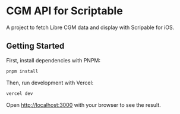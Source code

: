 # CGM API for Scriptable

A project to fetch Libre CGM data and display with Scripable for iOS.

## Getting Started

First, install dependencies with PNPM:

```bash
pnpm install
```

Then, run development with Vercel:

```bash
vercel dev
```

Open [http://localhost:3000](http://localhost:3000) with your browser to see the result.
